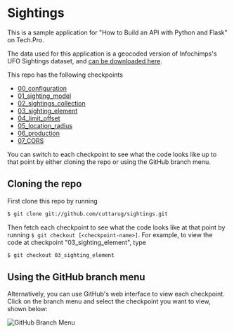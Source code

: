 # Sightings

This is a sample application for "How to Build an API with Python and Flask" on Tech.Pro.

The data used for this application is a geocoded version of Infochimps's UFO Sightings dataset, and [can be downloaded here](https://www.dropbox.com/s/aoim0kwg7v30fii/sightings.tsv).

This repo has the following checkpoints

* [00_configuration](https://github.com/cuttarug/sightings/tree/00_configuration)
* [01_sighting_model](https://github.com/cuttarug/sightings/tree/01_sighting_model)
* [02_sightings_collection](https://github.com/cuttarug/sightings/tree/02_sightings_collection)
* [03_sighting_element](https://github.com/cuttarug/sightings/tree/03_sighting_element)
* [04_limit_offset](https://github.com/cuttarug/sightings/tree/04_limit_offset)
* [05_location_radius](https://github.com/cuttarug/sightings/tree/05_location_radius)
* [06_production](https://github.com/cuttarug/sightings/tree/06_production)
* [07_CORS](https://github.com/cuttarug/sightings/tree/07_CORS)

You can switch to each checkpoint to see what the code looks like up to that point by either cloning the repo or using the GitHub branch menu.

## Cloning the repo

First clone this repo by running

```bash
$ git clone git://github.com/cuttarug/sightings.git
```

Then fetch each checkpoint to see what the code looks like at that point by running `$ git checkout [<checkpoint-name>]`. For example, to view the code at checkpoint "03\_sighting\_element", type

```bash
$ git checkout 03_sighting_element
```

## Using the GitHub branch menu
Alternatively, you can use GitHub's web interface to view each checkpoint. Click on the branch menu and select the checkpoint you want to view, shown below:

![GitHub Branch Menu](https://raw.github.com/cuttarug/sightings/master/branch-menu.png)

